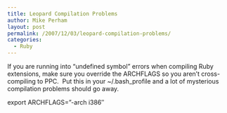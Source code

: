```yaml
---
title: Leopard Compilation Problems
author: Mike Perham
layout: post
permalink: /2007/12/03/leopard-compilation-problems/
categories:
  - Ruby
---
```

If you are running into &#8220;undefined symbol&#8221; errors when compiling Ruby extensions, make sure you override the ARCHFLAGS so you aren&#8217;t cross-compiling to PPC.  Put this in your ~/.bash_profile and a lot of mysterious compilation problems should go away.

export ARCHFLAGS=&#8221;-arch i386&#8243;